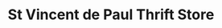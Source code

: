 ---
title: "St Vincent de Paul Thrift Store"
url: /papillion/st-vincent-de-paul-thrift-store/
shop: Gebrauchtwaren
---